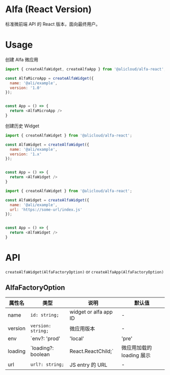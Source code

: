 # Alfa (React Version)

标准微前端 API 的 React 版本，面向最终用户。

# Usage

创建 Alfa 微应用

```javascript
import { createAlfaWidget, createAlfaApp } from '@alicloud/alfa-react';

const AlfaMicroApp = createAlfaWidget({
  name: '@ali/example',
  version: '1.0'
});


const App = () => {
  return <AlfaMicroApp />
}
```

创建历史 Widget

```javascript
import { createAlfaWidget } from '@alicloud/alfa-react';

const AlfaWidget = createAlfaWidget({
  name: '@ali/example',
  version: '1.x'
});


const App = () => {
  return <AlfaWidget />
}
```

```javascript
import { createAlfaWidget } from '@alicloud/alfa-react';

const AlfaWidget = createAlfaWidget({
  name: '@ali/example',
  url: 'https://some-url/index.js'
});


const App = () => {
  return <AlfaWidget />
}
```

# API

```createAlfaWidget(AlfaFactoryOption)``` or ```createAlfaApp(AlfaFactoryOption)```

## AlfaFactoryOption

| 属性名         | 类型                                       | 说明                    | 默认值    |
| ------------- | ------------------------------------------ | ---------------------- | --------- |
| name            | `id: string;`                              | widget or alfa app ID  | -  |
| version       | `version: string;`                         | 微应用版本               | -  |
| env           | `env?: 'prod' | 'local' | 'pre' | 'daily'` | 当前环境                 | -  |
| loading       | `loading?: boolean | React.ReactChild;`    | 微应用加载的 loading 展示 | -  |
| url           | ```url?: string;```                        | JS entry 的 URL         | - |